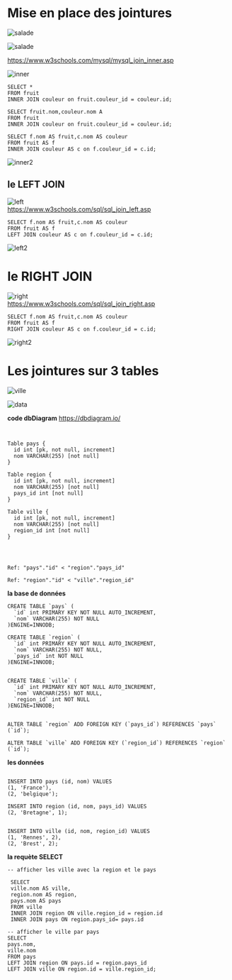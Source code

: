 # Mise en place des jointures 

![salade](/img/08/salade.png)
  
![salade](/img/10/salade.png)
  
  
https://www.w3schools.com/mysql/mysql_join_inner.asp
  
![inner](/img/08/inner.png)  
  
```mysql
SELECT *
FROM fruit
INNER JOIN couleur on fruit.couleur_id = couleur.id;
```

```mysql
SELECT fruit.nom,couleur.nom A
FROM fruit
INNER JOIN couleur on fruit.couleur_id = couleur.id;

SELECT f.nom AS fruit,c.nom AS couleur
FROM fruit AS f
INNER JOIN couleur AS c on f.couleur_id = c.id;
```
![inner2](/img/08/inner2.png)  
  
## le LEFT JOIN
![left](/img/08/left.png)  
https://www.w3schools.com/sql/sql_join_left.asp

```mysql
SELECT f.nom AS fruit,c.nom AS couleur
FROM fruit AS f
LEFT JOIN couleur AS c on f.couleur_id = c.id;
```
![left2](/img/08/left2.png) 

# le RIGHT JOIN 
![right](/img/08/right.png)  
https://www.w3schools.com/sql/sql_join_right.asp

```mysql
SELECT f.nom AS fruit,c.nom AS couleur
FROM fruit AS f
RIGHT JOIN couleur AS c on f.couleur_id = c.id;
```
![right2](/img/08/right2.png)  

# Les jointures sur 3 tables
![ville](/img/09/3-table.png) 

![data](/img/09/3-data.png)

**code dbDiagram**
https://dbdiagram.io/
```


Table pays {
  id int [pk, not null, increment]
  nom VARCHAR(255) [not null]
}

Table region {
  id int [pk, not null, increment]
  nom VARCHAR(255) [not null]
  pays_id int [not null]
}

Table ville {
  id int [pk, not null, increment]
  nom VARCHAR(255) [not null]
  region_id int [not null]
}




Ref: "pays"."id" < "region"."pays_id"

Ref: "region"."id" < "ville"."region_id"
```

**la base de données**
```mysql
CREATE TABLE `pays` (
  `id` int PRIMARY KEY NOT NULL AUTO_INCREMENT,
  `nom` VARCHAR(255) NOT NULL
)ENGINE=INNODB;

CREATE TABLE `region` (
  `id` int PRIMARY KEY NOT NULL AUTO_INCREMENT,
  `nom` VARCHAR(255) NOT NULL,
  `pays_id` int NOT NULL
)ENGINE=INNODB;


CREATE TABLE `ville` (
  `id` int PRIMARY KEY NOT NULL AUTO_INCREMENT,
  `nom` VARCHAR(255) NOT NULL,
  `region_id` int NOT NULL
)ENGINE=INNODB;


ALTER TABLE `region` ADD FOREIGN KEY (`pays_id`) REFERENCES `pays` (`id`);

ALTER TABLE `ville` ADD FOREIGN KEY (`region_id`) REFERENCES `region` (`id`);
```

**les données**
```mysql

INSERT INTO pays (id, nom) VALUES
(1, 'France'),
(2, 'belgique');

INSERT INTO region (id, nom, pays_id) VALUES
(2, 'Bretagne', 1);


INSERT INTO ville (id, nom, region_id) VALUES
(1, 'Rennes', 2),
(2, 'Brest', 2);

```

**la requète SELECT**
```mysql
-- afficher les ville avec la region et le pays

 SELECT 
 ville.nom AS ville,
 region.nom AS region,
 pays.nom AS pays 
 FROM ville 
 INNER JOIN region ON ville.region_id = region.id
 INNER JOIN pays ON region.pays_id= pays.id
```

```mysql
-- afficher le ville par pays
SELECT
pays.nom,
ville.nom
FROM pays
LEFT JOIN region ON pays.id = region.pays_id
LEFT JOIN ville ON region.id = ville.region_id;
```